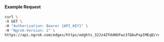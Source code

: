 <!-- Code generated for API Clients. DO NOT EDIT. -->

#### Example Request

```bash
curl \
-X GET \
-H "Authorization: Bearer {API_KEY}" \
-H "Ngrok-Version: 2" \
https://api.ngrok.com/edges/https/edghts_32Jz4ZfddHUFwz37QAuPspIMEqD/routes/edghtsrt_32Jz4ajvG9AJiYoEXep2cCma142/ip_restriction
```
